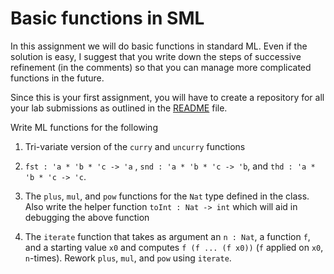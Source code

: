 # Basic functions in SML

In this assignment we will do basic functions in standard ML. Even if
the solution is easy, I suggest that you write down the steps of
successive refinement (in the comments) so that you can manage more
complicated functions in the future.

Since this is your first assignment, you will have to create a
repository for all your lab submissions as outlined in the
[README](./README.md) file.

Write ML functions for the following

1. Tri-variate version of the `curry` and `uncurry` functions

2. `fst : 'a * 'b * 'c -> 'a` , `snd : 'a * 'b * 'c -> 'b`, and
   `thd : 'a * 'b * 'c -> 'c`.

3. The `plus`, `mul`, and `pow` functions for the `Nat` type defined
   in the class. Also write the helper function `toInt : Nat -> int`
   which will aid in debugging the above function

4. The `iterate` function that takes as argument an `n : Nat`, a
   function `f`, and a starting value `x0` and computes `f (f ... (f
   x0))` (`f` applied on `x0`, `n`-times). Rework `plus`, `mul`, and
   `pow` using `iterate`.
